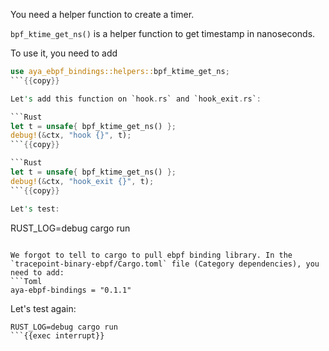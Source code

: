 You need a helper function to create a timer.

`bpf_ktime_get_ns()` is a helper function to get timestamp in nanoseconds.

To use it, you need to add

```Rust
use aya_ebpf_bindings::helpers::bpf_ktime_get_ns;
```{{copy}}

Let's add this function on `hook.rs` and `hook_exit.rs`:

```Rust
let t = unsafe{ bpf_ktime_get_ns() };
debug!(&ctx, "hook {}", t);
```{{copy}}

```Rust
let t = unsafe{ bpf_ktime_get_ns() };
debug!(&ctx, "hook_exit {}", t);
```{{copy}}

Let's test:

```
RUST_LOG=debug cargo run
```{{exec interrupt}}

We forgot to tell to cargo to pull ebpf binding library. In the `tracepoint-binary-ebpf/Cargo.toml` file (Category dependencies), you need to add:
```Toml
aya-ebpf-bindings = "0.1.1"
```

Let's test again:

```
RUST_LOG=debug cargo run
```{{exec interrupt}}
